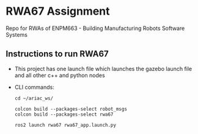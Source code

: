 # RWA67 Assignment 
Repo for RWAs of ENPM663 - Building Manufacturing Robots Software Systems

## Instructions to run RWA67
- This project has one launch file which launches the gazebo launch file and all other c++ and python nodes

- CLI commands:
    ```
    cd ~/ariac_ws/
    ```
    ```
    colcon build --packages-select robot_msgs
    colcon build --packages-select rwa67
    ```
    ```
    ros2 launch rwa67 rwa67_app.launch.py
    ```
